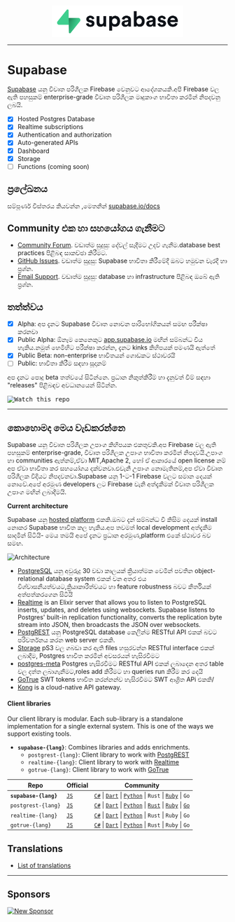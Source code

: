 <p align="center">
<img width="300" src="https://raw.githubusercontent.com/supabase/supabase/master/web/static/supabase-light-rounded-corner-background.svg"/>
</p>

---

# Supabase

[Supabase](https://supabase.com) යනු විවෘත පරිශීලක Firebase වෙනුවට ආදේශකයකි.අපි Firebase වල ඇති පහසුකම් enterprise-grade විවෘත පරිශීලක මෘදුකාංග භාවිතා කරමින් නිපදවනු ලබයි.

- [x] Hosted Postgres Database
- [x] Realtime subscriptions
- [x] Authentication and authorization
- [x] Auto-generated APIs
- [x] Dashboard
- [x] Storage
- [ ] Functions (coming soon)

## ප්‍රලේඛනය

සම්පූර්ණ විස්තරය කියවන්න ,මෙතනින් [supabase.io/docs](https://supabase.com/docs)

## Community එක හා සහයෝගය ගැනීමට

- [Community Forum](https://github.com/supabase/supabase/discussions). වඩාත්ම සුදුසු: දේවල් සෑදීමට උදව් ගැනීම.database best practices පිළිබඳ සාකච්ඡා කිරීමට.
- [GitHub Issues](https://github.com/supabase/supabase/issues). වඩාත්ම සුදුසු: Supabase භාවිතා කිරීමේදී ඔබට හමුවන වැරදී හා ප්‍රශ්න.
- [Email Support](https://supabase.com/docs/support#business-support). වඩාත්ම සුදුසු: database හා infrastructure පිළිබඳ ඔබේ ඇති ප්‍රශ්න.

## තත්ත්වය

- [x] Alpha: අප දැනට Supabase විවෘත නොවන පාරිභෝගිකයන් සමඟ පරීක්ෂා කරනවා
- [x] Public Alpha: ඕනෑම කෙනෙකුට [app.supabase.io](https://app.supabase.io) මඟින් සම්බන්ධ විය හැකිය.නමුත් හෙමිහිට පරීක්ෂා කරන්න, දැනට kinks කිහිපයක් පමණයි ඇත්තේ
- [x] Public Beta: non-enterprise භාවිතයන් ගොඩකට ස්ථාවරයි
- [ ] Public: භාවිතා කිරීම සඳහා සූදානම්

අප දැනට පොදු beta තත්වයේ සිටින්නෙ. ප්‍රධාන නිකුත්කිරීම් හා දැනුවත් වීම් සඳහා "releases" පිළිබඳව අවධානයෙන් සිටින්න.

<kbd><img src="https://gitcdn.link/repo/supabase/supabase/master/web/static/watch-repo.gif" alt="Watch this repo"/></kbd>

---

## කොහොමද මෙය වැඩකරන්නෙ

Supabase යනු විවෘත පරිශීලක උපාංග කිහිපයක එකතුවකි.අප Firebase වල ඇති පහසුකම් enterprise-grade, විවෘත පරිශීලක උපාංග භාවිතා කරමින් නිපදවයි.උපාංග හා communities ඇත්නම්,ඒවා MIT,Apache 2, හෝ ඒ ආකාරයේ open license නම් අප ඒවා භාවිතා කර සහයෝගය දක්වනවා.එවැනි උපාංග නොමැතිනම්,අප ඒවා විවෘත පරිශීලක විදියට නිපදවනවා.Supabase යනු 1-ට-1 Firebase වලට සමාන දෙයක් නොවේ.අපේ අරමුණ developers ලට Firebase වැනි අත්දැකීමක් විවෘත පරිශීලක උපාංග මඟින් ලබාදීමයි.

**Current architecture**

Supabase යනු [hosted platform](https://app.supabase.io) එකකි.ඔබට දැන් සම්බන්ධ වී කිසිම දෙයක් install නොකර Supabase භාවිත කල හැකිය.අප තවමත් local development අත්දැකීම සාදමින් සිටියි- මෙය තමයි අපේ දැනට ප්‍රධාන අරමුණ,platform එකේ ස්ථාවර බව සමඟ.

![Architecture](https://supabase.com/docs/assets/images/supabase-architecture-9050a7317e9ec7efb7807f5194122e48.png)

- [PostgreSQL](https://www.postgresql.org/) යනු අවුරුදු 30 වඩා කාලයක් ක්‍රියාත්මක වෙමින් පවතින object-relational database system එකක් වන අතර එය විශ්වාසනීයත්වයට,ක්‍රියාකාරීත්වයට හා feature robustness බවට කීර්තියක් අත්පත්කරගෙන සිටියි
- [Realtime](https://github.com/supabase/realtime) is an Elixir server that allows you to listen to PostgreSQL inserts, updates, and deletes using websockets. Supabase listens to Postgres' built-in replication functionality, converts the replication byte stream into JSON, then broadcasts the JSON over websockets.
- [PostgREST](http://postgrest.org/) යනු PostgreSQL database කෙලින්ම RESTful API එකක් බවට පරිවර්තනය කරන web server එකකි.
- [Storage](https://github.com/supabase/storage-api) pS3 වල ගබඩා කර ඇති files හසුරවන්න RESTful interface එකක් ලබාදීම, Postgres භාවිත කරමින් අවසරයන් හැසිරවීමට
- [postgres-meta](https://github.com/supabase/postgres-meta) Postgres හැසිරවීමට RESTful API එකක් ලබාදෙන අතර table වල දත්ත ලබාගැනීමට,roles add කිරීමට හා queries run කිරීම කර දෙයි
- [GoTrue](https://github.com/netlify/gotrue) SWT tokens භාවිත කරන්නන්ව හැසිරවීමට SWT ආශ්‍රිත APi එකකි/
- [Kong](https://github.com/Kong/kong) is a cloud-native API gateway.

#### Client libraries

Our client library is modular. Each sub-library is a standalone implementation for a single external system. This is one of the ways we support existing tools.

- **`supabase-{lang}`**: Combines libraries and adds enrichments.
  - `postgrest-{lang}`: Client library to work with [PostgREST](https://github.com/postgrest/postgrest)
  - `realtime-{lang}`: Client library to work with [Realtime](https://github.com/supabase/realtime)
  - `gotrue-{lang}`: Client library to work with [GoTrue](https://github.com/netlify/gotrue)

| Repo                  | Official                                         | Community                                                                                                                                                                                                                                                                                                                            |
| --------------------- | ------------------------------------------------ | ------------------------------------------------------------------------------------------------------------------------------------------------------------------------------------------------------------------------------------------------------------------------------------------------------------------------------------ |
| **`supabase-{lang}`** | [`JS`](https://github.com/supabase/supabase-js)  | [`C#`](https://github.com/supabase/supabase-csharp) \| [`Dart`](https://github.com/supabase/supabase-dart) \| [`Python`](https://github.com/supabase/supabase-py) \| `Rust` \| [`Ruby`](https://github.com/supabase/supabase-rb) \| `Go`                                                                                             |
| `postgrest-{lang}`    | [`JS`](https://github.com/supabase/postgrest-js) | [`C#`](https://github.com/supabase/postgrest-csharp) \| [`Dart`](https://github.com/supabase/postgrest-dart) \| [`Python`](https://github.com/supabase/postgrest-py) \| [`Rust`](https://github.com/supabase/postgrest-rs) \| [`Ruby`](https://github.com/supabase/postgrest-rb) \| [`Go`](https://github.com/supabase/postgrest-go) |
| `realtime-{lang}`     | [`JS`](https://github.com/supabase/realtime-js)  | [`C#`](https://github.com/supabase/realtime-csharp) \| [`Dart`](https://github.com/supabase/realtime-dart) \| [`Python`](https://github.com/supabase/realtime-py) \| `Rust` \| `Ruby` \| `Go`                                                                                                                                        |
| `gotrue-{lang}`       | [`JS`](https://github.com/supabase/gotrue-js)    | [`C#`](https://github.com/supabase/gotrue-csharp) \| [`Dart`](https://github.com/supabase/gotrue-dart) \| [`Python`](https://github.com/supabase/gotrue-py) \| `Rust` \| `Ruby` \| `Go`                                                                                                                                              |

<!--- Remove this list if you're traslating to another language, it's hard to keep updated across multiple files-->
<!--- Keep only the link to the list of translation files-->

## Translations

- [List of translations](/i18n/languages.md) <!--- Keep only this -->

---

## Sponsors

[![New Sponsor](https://user-images.githubusercontent.com/10214025/90518111-e74bbb00-e198-11ea-8f88-c9e3c1aa4b5b.png)](https://github.com/sponsors/supabase)

